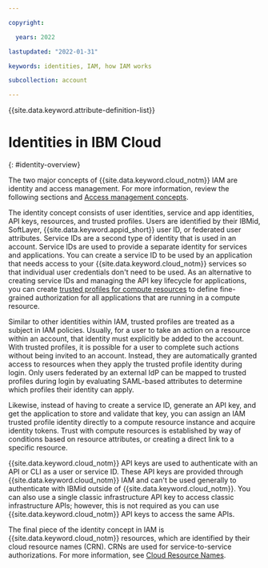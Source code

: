 ```yaml
---

copyright:

  years: 2022

lastupdated: "2022-01-31"

keywords: identities, IAM, how IAM works

subcollection: account

---
```


{{site.data.keyword.attribute-definition-list}}


# Identities in IBM Cloud
{: #identity-overview}

The two major concepts of {{site.data.keyword.cloud_notm}} IAM are identity and access management. For more information, review the following sections and [Access management concepts](/docs/account?topic=account-access-management-overview&interface=ui).

The identity concept consists of user identities, service and app identities, API keys, resources, and trusted profiles. Users are identified by their IBMid, SoftLayer, {{site.data.keyword.appid_short}} user ID, or federated user attributes. Service IDs are a second type of identity that is used in an account. Service IDs are used to provide a separate identity for services and applications. You can create a service ID to be used by an application that needs access to your {{site.data.keyword.cloud_notm}} services so that individual user credentials don't need to be used. As an alternative to creating service IDs and managing the API key lifecycle for applications, you can create [trusted profiles for compute resources](https://cloud.ibm.com/docs/account?topic=account-iamoverview#trusted-profiles-feature-resources) to define fine-grained authorization for all applications that are running in a compute resource.

Similar to other identities within IAM, trusted profiles are treated as a subject in IAM policies. Usually, for a user to take an action on a resource within an account, that identity must explicitly be added to the account. With trusted profiles, it is possible for a user to complete such actions without being invited to an account. Instead, they are automatically granted access to resources when they apply the trusted profile identity during login. Only users federated by an external IdP can be mapped to trusted profiles during login by evaluating SAML-based attributes to determine which profiles their identity can apply. 

Likewise, instead of having to create a service ID, generate an API key, and get the application to store and validate that key, you can assign an IAM trusted profile identity directly to a compute resource instance and acquire identity tokens. Trust with compute resources is established by way of conditions based on resource attributes, or creating a direct link to a specific resource.

{{site.data.keyword.cloud_notm}} API keys are used to authenticate with an API or CLI as a user or service ID. These API keys are provided through {{site.data.keyword.cloud_notm}} IAM and can't be used generally to authenticate with IBMid outside of {{site.data.keyword.cloud_notm}}. You can also use a single classic infrastructure API key to access classic infrastructure APIs; however, this is not required as you can use {{site.data.keyword.cloud_notm}} API keys to access the same APIs.

The final piece of the identity concept in IAM is {{site.data.keyword.cloud_notm}} resources, which are identified by their cloud resource names (CRN). CRNs are used for service-to-service authorizations. For more information, see [Cloud Resource Names](/docs/account?topic=account-crn).